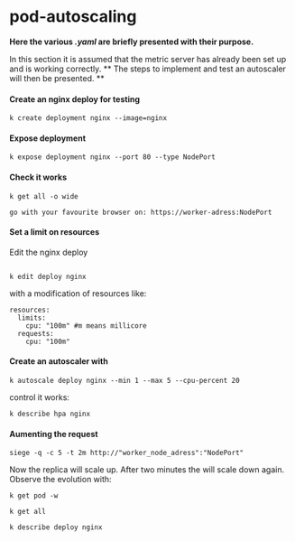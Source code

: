 # pod-autoscaling
 
**Here the various *.yaml* are briefly presented with their purpose.**

In this section it is assumed that the metric server has already been set up and is working correctly.
** The steps to implement and test an autoscaler will then be presented. **

#### Create an nginx deploy for testing

```
k create deployment nginx --image=nginx

```

#### Expose deployment

```
k expose deployment nginx --port 80 --type NodePort

```

#### Check it works

```
k get all -o wide

go with your favourite browser on: https://worker-adress:NodePort

```

#### Set a limit on resources

Edit the nginx deploy 

```

k edit deploy nginx

```


with a modification of resources like:

```
resources:
  limits:
    cpu: "100m" #m means millicore
  requests:
    cpu: "100m"

```

#### Create an autoscaler with 

```
k autoscale deploy nginx --min 1 --max 5 --cpu-percent 20

```

control it works:

```
k describe hpa nginx

```
#### Aumenting the request

```
siege -q -c 5 -t 2m http://"worker_node_adress":"NodePort"

```

Now the replica will scale up.
After two minutes the will scale down again.
Observe the evolution with:

```
k get pod -w 

k get all

k describe deploy nginx 

```

